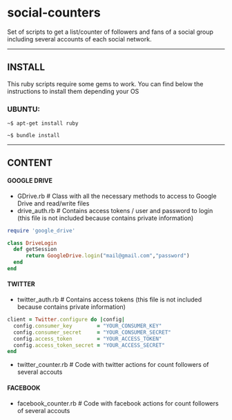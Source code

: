 social-counters
===============

Set of scripts to get a list/counter of followers and fans of a social group including several accounts of each social network. 


**************

INSTALL
-------
This ruby scripts require some gems to work. You can find below the instructions to install them depending your OS

### UBUNTU:

	~$ apt-get install ruby
 	
	~$ bundle install

***************

CONTENT
-------

#### GOOGLE DRIVE

 - GDrive.rb             # Class with all the necessary methods to access to Google Drive and read/write files
 - drive_auth.rb         # Contains access tokens / user and password to login (this file is not included because contains private information)

```ruby
require 'google_drive'

class DriveLogin
  def getSession
      return GoogleDrive.login("mail@gmail.com","password")
  end
end
```


#### TWITTER
 
 - twitter_auth.rb       # Contains access tokens (this file is not included because contains private information)
 
```ruby
client = Twitter.configure do |config|
  config.consumer_key        = "YOUR_CONSUMER_KEY"
  config.consumer_secret     = "YOUR_CONSUMER_SECRET"
  config.access_token        = "YOUR_ACCESS_TOKEN"
  config.access_token_secret = "YOUR_ACCESS_SECRET"
end
```

 
 - twitter_counter.rb    # Code with twitter actions for count followers of several accouts


#### FACEBOOK

 - facebook_counter.rb   # Code with facebook actions for count followers of several accouts
